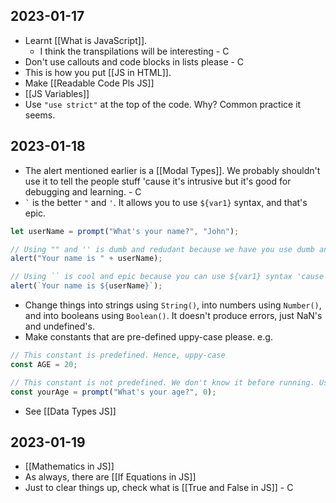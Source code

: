 ## 2023-01-17

- Learnt [[What is JavaScript]].
	- I think the transpilations will be interesting - C
- Don't use callouts and code blocks in lists please - C
- This is how you put [[JS in HTML]].
- Make [[Readable Code Pls JS]]
- [[JS Variables]]
- Use `"use strict"` at the top of the code. Why? Common practice it seems.

## 2023-01-18

- The alert mentioned earlier is a [[Modal Types]]. We probably shouldn't use it to tell the people stuff 'cause it's intrusive but it's good for debugging and learning. - C
- `` ` ``  is the better `"` and `'`. It allows you to use `${var1}` syntax, and that's epic.

```js
let userName = prompt("What's your name?", "John");

// Using "" and '' is dumb and redudant because we have you use dumb and long syntax
alert("Your name is " + userName);

// Using `` is cool and epic because you can use ${var1} syntax 'cause it's cool and epic.
alert(`Your name is ${userName}`);
```

- Change things into strings using `String()`, into numbers using `Number()`, and into booleans using `Boolean()`. It doesn't produce errors, just NaN's and undefined's.
- Make constants that are pre-defined uppy-case please. e.g.

```js
// This constant is predefined. Hence, uppy-case
const AGE = 20;

// This constant is not predefined. We don't know it before running. Use mini-case.
const yourAge = prompt("What's your age?", 0);
```

- See [[Data Types JS]]

## 2023-01-19

- [[Mathematics in JS]]
- As always, there are [[If Equations in JS]]
- Just to clear things up, check what is [[True and False in JS]] - C